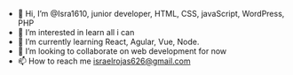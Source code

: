 - 👋 Hi, I’m @Isra1610, junior developer, HTML, CSS, javaScript, WordPress, PHP
- 👀 I’m interested in learn all i can
- 🌱 I’m currently learning React, Agular, Vue, Node.
- 💞️ I’m looking to collaborate on web development for now
- 📫 How to reach me israelrojas626@gmail.com

<!---
Isra1610/Isra1610 is a ✨ special ✨ repository because its `README.md` (this file) appears on your GitHub profile.
You can click the Preview link to take a look at your changes.
--->
